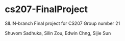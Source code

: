 # cs207-FinalProject
SILIN-branch
Final project for CS207
Group number 21

Shuvom Sadhuka, Silin Zou, Edwin Chng, Sijie Sun
